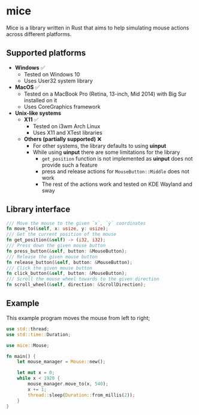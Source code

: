 # mice
Mice is a library written in Rust that aims to help simulating mouse actions across different platforms.
## Supported platforms
- **Windows** ✅
  - Tested on Windows 10
  - Uses User32 system library
- **MacOS** ✅
  - Tested on a MacBook Pro (Retina, 13-inch, Mid 2014) with Big Sur installed on it
  - Uses CoreGraphics framework
- **Unix-like systems**
  - **X11** ✅
    - Tested on i3wm Arch Linux
    - Uses X11 and XTest libraries
  - **Others (partially supported)** ❌
    - For other systems, the library defaults to using **uinput**
    - While using **uinput** there are some limitations for the library
      - ```get_position``` function is not implemented as **uinput** does not provide such a feature
      - press and release actions for ```MouseButton::Middle``` does not work
      - The rest of the actions work and tested on KDE Wayland and sway
## Library interface
```Rust
/// Move the mouse to the given `x`, `y` coordinates
fn move_to(&self, x: usize, y: usize);
/// Get the current position of the mouse
fn get_position(&self) -> (i32, i32);
/// Press down the given mouse button
fn press_button(&self, button: &MouseButton);
/// Release the given mouse button
fn release_button(&self, button: &MouseButton);
/// Click the given mouse button
fn click_button(&self, button: &MouseButton);
/// Scroll the mouse wheel towards to the given direction
fn scroll_wheel(&self, direction: &ScrollDirection);
```
## Example
This example program moves the mouse from left to right;
```Rust
use std::thread;
use std::time::Duration;

use mice::Mouse;

fn main() {
    let mouse_manager = Mouse::new();

    let mut x = 0;
    while x < 1920 {
        mouse_manager.move_to(x, 540);
        x += 1;
        thread::sleep(Duration::from_millis(2));
    }
}
```
